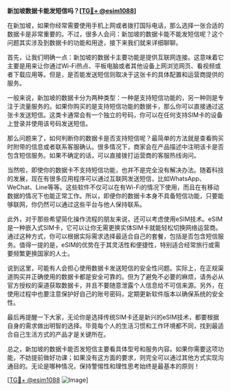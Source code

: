 **新加坡数据卡能发短信吗？[[TG💪+ @esim1088](https://t.me/s/esim1088)]**

在新加坡，如果你经常需要使用手机上网或者拨打国际电话，那么选择一张合适的数据卡是非常重要的。不过，很多人会问：新加坡的数据卡能不能发短信呢？这个问题其实涉及到数据卡的功能和用途，接下来我们就来详细聊聊。

首先，让我们明确一点：新加坡的数据卡主要功能是提供互联网连接。这意味着它主要是用来让你通过Wi-Fi热点、平板电脑或者其他设备上网浏览网页、看视频或者下载应用等。但是，是否能发送短信则取决于这张卡的具体配置和运营商提供的服务。

一般来说，新加坡的数据卡分为两种类型：一种是支持短信功能的，另一种则是专注于流量服务的。如果你购买的是支持短信功能的数据卡，那么你可以直接通过这张卡发送短信。这类卡通常会有一个独立的号码，你可以在任何支持SIM卡的设备上登录并使用该号码发送短信。

那么问题来了，如何判断你的数据卡是否支持短信呢？最简单的方法就是查看购买时附带的信息或者联系客服确认。很多情况下，商家会在产品描述中注明该卡是否包含短信服务。如果不确定的话，可以直接拨打运营商的客服热线询问。

当然啦，即使你的数据卡不支持短信功能，也并不是完全没有解决办法。随着科技的发展，现在有很多应用程序可以通过互联网发送短信，比如WhatsApp、WeChat、Line等等。这些软件不仅可以在有Wi-Fi的情况下使用，而且在有移动数据的情况下也能正常工作。所以，即便你的数据卡本身不具备短信功能，只要能够联网，你仍然可以通过这些平台与他人保持联系。

此外，对于那些希望简化操作流程的朋友来说，还可以考虑使用eSIM技术。eSIM是一种嵌入式SIM卡，它可以让你无需更换实体SIM卡就能轻松切换网络运营商。通过这种方式，你可以根据实际需求选择最适合自己的套餐，包括是否包含短信服务。值得一提的是，eSIM的优势在于其灵活性和便捷性，特别适合经常旅行或需要频繁更换国家的人士。

说到这里，可能有人会担心使用数据卡发送短信的安全性问题。实际上，在正规渠道购买并正确使用的数据卡都是安全可靠的。但为了避免不必要的麻烦，请务必从官方授权的渠道获取数据卡，并且不要随意泄露个人信息给不可信来源。另外，在使用过程中也要注意保护好自己的账号密码，定期更新软件版本以确保系统的安全性。

最后再提醒一下大家，无论你是选择传统SIM卡还是新兴的eSIM技术，都要根据自身的需求做出明智的选择。毕竟每个人的生活习惯和工作环境都不同，找到最适合自己生活方式的产品才是关键所在。

总之，新加坡的数据卡能否发短信主要看具体型号和服务内容。如果你需要这项功能，不妨提前做好功课；如果没有这方面的要求，则完全可以通过其他方式实现沟通目的。无论是哪种情况，保持警惕性和理性思考始终是最基本的原则！

[[TG💪+ @esim1088](https://t.me/s/esim1088) ![Image](https://i.postimg.cc/4NQfJmqS/Snipaste-2025-05-13-00-14-12.png)]